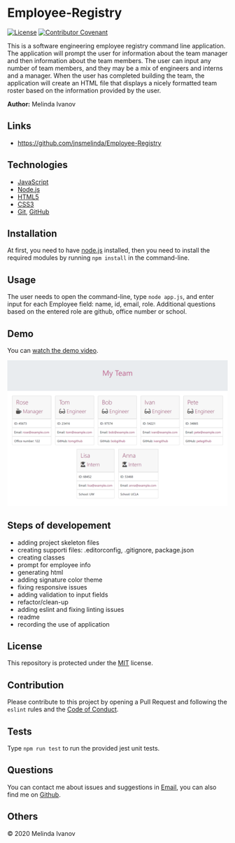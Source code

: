 # Employee-Registry

[![License](https://img.shields.io/static/v1?label=License&message=MIT&color=green)](https://choosealicense.com/licenses/mit/)
[![Contributor Covenant](https://img.shields.io/badge/Contributor%20Covenant-v2.0%20adopted-ff69b4.svg)](https://www.contributor-covenant.org/version/2/0/code_of_conduct/)

This is a software engineering employee registry command line application. The application will prompt the user for information about the team manager and then information about the team members. The user can input any number of team members, and they may be a mix of engineers and interns and a manager. When the user has completed building the team, the application will create an HTML file that displays a nicely formatted team roster based on the information provided by the user.

**Author:** Melinda Ivanov

## Links
- https://github.com/jnsmelinda/Employee-Registry

## Technologies
- [JavaScript](https://www.javascript.com)
- [Node.js](https://nodejs.org/en/)
- [HTML5](https://en.wikipedia.org/wiki/HTML5)
- [CSS3](https://en.wikipedia.org/wiki/Cascading_Style_Sheets)
- [Git](https://git-scm.com/), [GitHub](https://github.com)

## Installation
At first, you need to have [node.js](https://nodejs.org/) installed, then you need to install the required modules by running `npm install` in the command-line.

## Usage
The user needs to open the command-line, type `node app.js`, and enter input for each Employee field: name, id, email, role. Additional questions based on the entered role are github, office number or school.

## Demo
You can [watch the demo video](https://www.youtube.com/watch?v=nw7_on4DQ5Y).

![demo-image](/demo.png)

## Steps of developement
- adding project skeleton files
- creating supporti files: .editorconfig, .gitignore, package.json
- creating classes
- prompt for employee info
- generating html
- adding signature color theme
- fixing responsive issues
- adding validation to input fields
- refactor/clean-up
- adding eslint and fixing linting issues
- readme
- recording the use of application

## License
This repository is protected under the [MIT](https://choosealicense.com/licenses/mit/) license.

## Contribution
Please contribute to this project by opening a Pull Request and following the `eslint` rules and the [Code of Conduct](https://www.contributor-covenant.org/version/2/0/code_of_conduct/).

## Tests
Type `npm run test` to run the provided jest unit tests.

## Questions
You can contact me about issues and suggestions in [Email](mailto:jns.melinda@gmail.com), you can also find me on [Github](https://github.com/jnsmelinda).

## Others
© 2020 Melinda Ivanov
